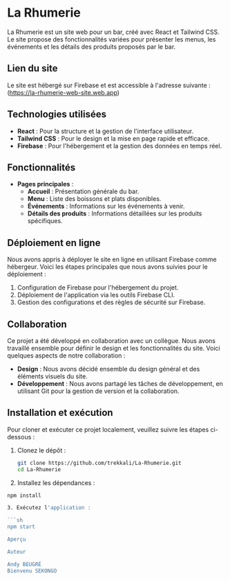 # La Rhumerie

La Rhumerie est un site web pour un bar, créé avec React et Tailwind CSS. Le site propose des fonctionnalités variées pour présenter les menus, les événements et les détails des produits proposés par le bar.

## Lien du site

Le site est hébergé sur Firebase et est accessible à l'adresse suivante :
(https://la-rhumerie-web-site.web.app)

## Technologies utilisées

- **React** : Pour la structure et la gestion de l'interface utilisateur.
- **Tailwind CSS** : Pour le design et la mise en page rapide et efficace.
- **Firebase** : Pour l'hébergement et la gestion des données en temps réel.

## Fonctionnalités

- **Pages principales** :
  - **Accueil** : Présentation générale du bar.
  - **Menu** : Liste des boissons et plats disponibles.
  - **Événements** : Informations sur les événements à venir.
  - **Détails des produits** : Informations détaillées sur les produits spécifiques.

## Déploiement en ligne

Nous avons appris à déployer le site en ligne en utilisant Firebase comme hébergeur. Voici les étapes principales que nous avons suivies pour le déploiement :

1. Configuration de Firebase pour l'hébergement du projet.
2. Déploiement de l'application via les outils Firebase CLI.
3. Gestion des configurations et des règles de sécurité sur Firebase.

## Collaboration

Ce projet a été développé en collaboration avec un collègue. Nous avons travaillé ensemble pour définir le design et les fonctionnalités du site. Voici quelques aspects de notre collaboration :

- **Design** : Nous avons décidé ensemble du design général et des éléments visuels du site.
- **Développement** : Nous avons partagé les tâches de développement, en utilisant Git pour la gestion de version et la collaboration.

## Installation et exécution

Pour cloner et exécuter ce projet localement, veuillez suivre les étapes ci-dessous :

1. Clonez le dépôt :
   ```sh
   git clone https://github.com/trekkali/La-Rhumerie.git
   cd La-Rhumerie
   
2. Installez les dépendances :

```sh
npm install

3. Exécutez l'application :

```sh
npm start

Aperçu

Auteur

Andy BEUGRÉ
Bienvenu SEKONGO
